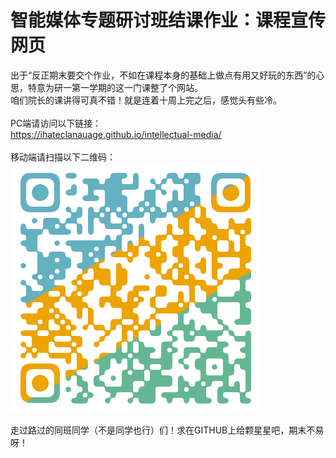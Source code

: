 # 智能媒体专题研讨班结课作业：课程宣传网页
出于“反正期末要交个作业，不如在课程本身的基础上做点有用又好玩的东西”的心思，特意为研一第一学期的这一门课整了个网站。
<br>咱们院长的课讲得可真不错！就是连着十周上完之后，感觉头有些冷。
<br><br>PC端请访问以下链接：
<br>https://ihateclanauage.github.io/intellectual-media/
<br><br>移动端请扫描以下二维码：
<br>![image](https://github.com/ihateclanauage/intellectual-media/blob/main/images/%E8%9E%8D%E5%AA%92%E4%BD%93%E4%BD%9C%E5%93%81-%E4%BA%8C%E7%BB%B4%E7%A0%81.png)

走过路过的同班同学（不是同学也行）们！求在GITHUB上给颗星星吧，期末不易呀！
